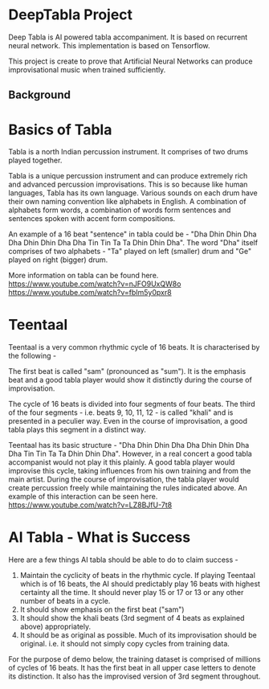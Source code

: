 # DeepTabla Project

Deep Tabla is AI powered tabla accompaniment. It is based on recurrent neural network.
This implementation is based on Tensorflow.

This project is create to prove that Artificial Neural Networks can produce improvisational music when trained sufficiently.

## Background
# Basics of Tabla
Tabla is a north Indian percussion instrument. It comprises of two drums played together.

Tabla is a unique percussion instrument and can produce extremely rich and advanced percussion improvisations. This is so because like human languages, Tabla has its own language. Various sounds on each drum have their own naming convention like alphabets in English. A combination of alphabets form words, a combination of words form sentences and sentences spoken with accent form compositions.

An example of a 16 beat "sentence" in tabla could be - "Dha Dhin Dhin Dha Dha Dhin Dhin Dha Dha Tin Tin Ta Ta Dhin Dhin Dha". The word "Dha" itself comprises of two alphabets - "Ta" played on left (smaller) drum and "Ge" played on right (bigger) drum.

More information on tabla can be found here.
https://www.youtube.com/watch?v=nJFO9UxQW8o https://www.youtube.com/watch?v=fbIm5y0pxr8

# Teentaal
Teentaal is a very common rhythmic cycle of 16 beats. It is characterised by the following -

The first beat is called "sam" (pronounced as "sum"). It is the emphasis beat and a good tabla player would show it distinctly during the course of improvisation.

The cycle of 16 beats is divided into four segments of four beats. The third of the four segments - i.e. beats 9, 10, 11, 12 - is called "khali" and is presented in a peculier way. Even in the course of improvisation, a good tabla plays this segment in a distinct way.

Teentaal has its basic structure - "Dha Dhin Dhin Dha Dha Dhin Dhin Dha Dha Tin Tin Ta Ta Dhin Dhin Dha". However, in a real concert a good tabla accompanist would not play it this plainly. A good tabla player would improvise this cycle, taking influences from his own training and from the main artist. During the course of improvisation, the tabla player would create percussion freely while maintaining the rules indicated above. An example of this interaction can be seen here.
https://www.youtube.com/watch?v=LZ8BJfU-7t8

# AI Tabla - What is Success
Here are a few things AI tabla should be able to do to claim success -

1. Maintain the cyclicity of beats in the rhythmic cycle. If playing Teentaal which is of 16 beats, the AI should predictably play 16 beats with highest certainty all the time. It should never play 15 or 17 or 13 or any other number of beats in a cycle.
2. It should show emphasis on the first beat ("sam")
3. It should show the khali beats (3rd segment of 4 beats as explained above) appropriately.
4. It should be as original as possible. Much of its improvisation should be original. i.e. it should not simply copy cycles from training data.

For the purpose of demo below, the training dataset is comprised of millions of cycles of 16 beats. It has the first beat in all upper case letters to denote its distinction. It also has the improvised version of 3rd segment throughout.
